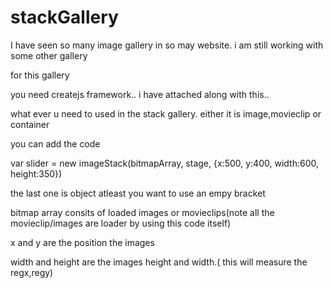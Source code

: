 stackGallery
============
I have seen so many image gallery in so may website. i am still working with some other gallery

for this gallery 

you need createjs framework.. i have attached along with this..

what ever u need to used in the stack gallery. either it is image,movieclip or container 

you can add the code 

var slider = new imageStack(bitmapArray, stage, {x:500, y:400, width:600, height:350})

the last one is object atleast you want to use an empy bracket

bitmap array consits of loaded images or movieclips(note all the movieclip/images are loader by using this code itself)

x and y are the position the images 

width and height are the images height and width.( this will measure the regx,regy)





